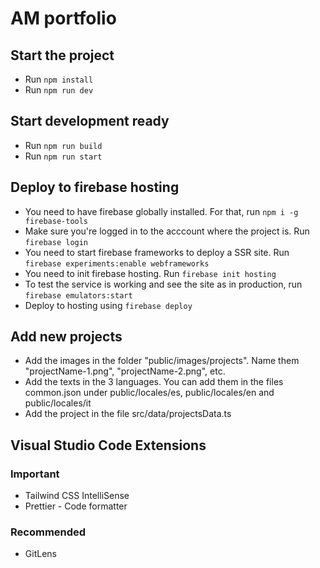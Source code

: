 # AM portfolio

## Start the project

- Run `npm install`
- Run `npm run dev`

## Start development ready

- Run `npm run build`
- Run `npm run start`

## Deploy to firebase hosting

- You need to have firebase globally installed. For that, run `npm i -g firebase-tools`
- Make sure you're logged in to the acccount where the project is. Run `firebase login`
- You need to start firebase frameworks to deploy a SSR site. Run `firebase experiments:enable webframeworks`
- You need to init firebase hosting. Run `firebase init hosting`
- To test the service is working and see the site as in production, run `firebase emulators:start`
- Deploy to hosting using `firebase deploy`

## Add new projects

- Add the images in the folder "public/images/projects". Name them "projectName-1.png", "projectName-2.png", etc.
- Add the texts in the 3 languages. You can add them in the files common.json under public/locales/es, public/locales/en and public/locales/it
- Add the project in the file src/data/projectsData.ts

## Visual Studio Code Extensions

### Important

- Tailwind CSS IntelliSense
- Prettier - Code formatter

### Recommended

- GitLens

